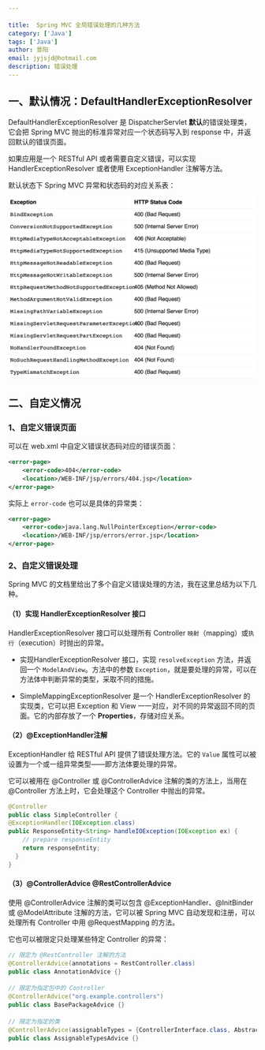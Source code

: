 ```yaml
---

title:  Spring MVC 全局错误处理的几种方法
category: ['Java']
tags: ['Java']
author: 景阳
email: jyjsjd@hotmail.com
description: 错误处理
---
```


## 一、默认情况：DefaultHandlerExceptionResolver
DefaultHandlerExceptionResolver 是 DispatcherServlet **默认**的错误处理类，它会把 Spring MVC 抛出的标准异常对应一个状态码写入到 response 中，并返回默认的错误页面。

如果应用是一个 RESTful API 或者需要自定义错误，可以实现 HandlerExceptionResolver 或者使用 ExceptionHandler 注解等方法。

默认状态下 Spring MVC 异常和状态码的对应关系表：

![exception](/assets/img/exception.png)

## 二、自定义情况

### 1、自定义错误页面
可以在 web.xml 中自定义错误状态码对应的错误页面：

```xml
<error-page>
    <error-code>404</error-code>
    <location>/WEB-INF/jsp/errors/404.jsp</location>
</error-page>
```

实际上 `error-code` 也可以是具体的异常类：

```xml
<error-page>
    <error-code>java.lang.NullPointerException</error-code>
    <location>/WEB-INF/jsp/errors/error.jsp</location>
</error-page>
```

### 2、自定义错误处理
Spring MVC 的文档里给出了多个自定义错误处理的方法，我在这里总结为以下几种。

#### （1）实现 HandlerExceptionResolver 接口
HandlerExceptionResolver 接口可以处理所有 Controller `映射`（mapping）或`执行`（execution）时抛出的异常。

* 实现HandlerExceptionResolver 接口，实现 `resolveException` 方法，并返回一个 `ModelAndView`。方法中的参数 `Exception`，就是要处理的异常，可以在方法体中判断异常的类型，采取不同的措施。

* SimpleMappingExceptionResolver 是一个 HandlerExceptionResolver 的实现类，它可以把 Exception 和 View 一一对应，对不同的异常返回不同的页面。它的内部存放了一个 **Properties**，存储对应关系。


#### （2）@ExceptionHandler注解
ExceptionHandler 给 RESTful API 提供了错误处理方法。它的 `Value` 属性可以被设置为一个或一组异常类型——即方法体要处理的异常。

它可以被用在 @Controller 或 @ControllerAdvice 注解的类的方法上，当用在@Controller 方法上时，它会处理这个 Controller 中抛出的异常。

```java
@Controller 
public class SimpleController {
@ExceptionHandler(IOException.class) 
public ResponseEntity<String> handleIOException(IOException ex) {
    // prepare responseEntity
    return responseEntity; 
  }
}
```

#### （3）@ControllerAdvice @RestControllerAdvice
使用 @ControllerAdvice 注解的类可以包含 @ExceptionHandler、@InitBinder 或 @ModelAttribute 注解的方法，它可以被 Spring MVC 自动发现和注册，可以处理所有 Controller 中用 @RequestMapping 的方法。

它也可以被限定只处理某些特定 Controller 的异常：

```java
// 限定为 @RestController 注解的方法
@ControllerAdvice(annotations = RestController.class) 
public class AnnotationAdvice {}

// 限定为指定包中的 Controller 
@ControllerAdvice("org.example.controllers") 
public class BasePackageAdvice {}

// 限定为指定的类
@ControllerAdvice(assignableTypes = {ControllerInterface.class, AbstractController.class}) 
public class AssignableTypesAdvice {}
```
